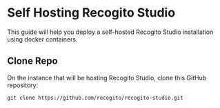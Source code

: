 # Self Hosting Recogito Studio

This guide will help you deploy a self-hosted Recogito Studio installation using docker containers.

## Clone Repo

On the instance that will be hosting Recogito Studio, clone this GitHub repository:

```
git clone https://github.com/recogito/recogito-studio.git
```

